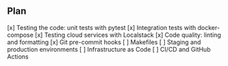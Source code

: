 ## Plan

[x] Testing the code: unit tests with pytest
[x] Integration tests with docker-compose
[x] Testing cloud services with Localstack
[x] Code quality: linting and formatting
[x] Git pre-commit hooks
[ ] Makefiles
[ ] Staging and production environments
[ ] Infrastructure as Code
[ ] CI/CD and GitHub Actions
